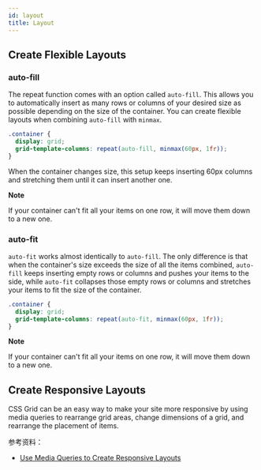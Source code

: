 ```yaml
---
id: layout
title: Layout
---
```


## Create Flexible Layouts

### auto-fill

The repeat function comes with an option called `auto-fill`. This allows you to automatically insert as many rows or columns of your desired size as possible depending on the size of the container. You can create flexible layouts when combining `auto-fill` with `minmax`.

```css
.container {
  display: grid;
  grid-template-columns: repeat(auto-fill, minmax(60px, 1fr));
}
```

When the container changes size, this setup keeps inserting 60px columns and stretching them until it can insert another one.

**Note**

If your container can't fit all your items on one row, it will move them down to a new one.

### auto-fit

`auto-fit` works almost identically to `auto-fill`. The only difference is that when the container's size exceeds the size of all the items combined, `auto-fill` keeps inserting empty rows or columns and pushes your items to the side, while `auto-fit` collapses those empty rows or columns and stretches your items to fit the size of the container.

```css
.container {
  display: grid;
  grid-template-columns: repeat(auto-fit, minmax(60px, 1fr));
}
```

**Note**

If your container can't fit all your items on one row, it will move them down to a new one.

## Create Responsive Layouts

CSS Grid can be an easy way to make your site more responsive by using media queries to rearrange grid areas, change dimensions of a grid, and rearrange the placement of items.

参考资料：

- [Use Media Queries to Create Responsive Layouts](https://learn.freecodecamp.org/responsive-web-design/css-grid/use-media-queries-to-create-responsive-layouts/)
